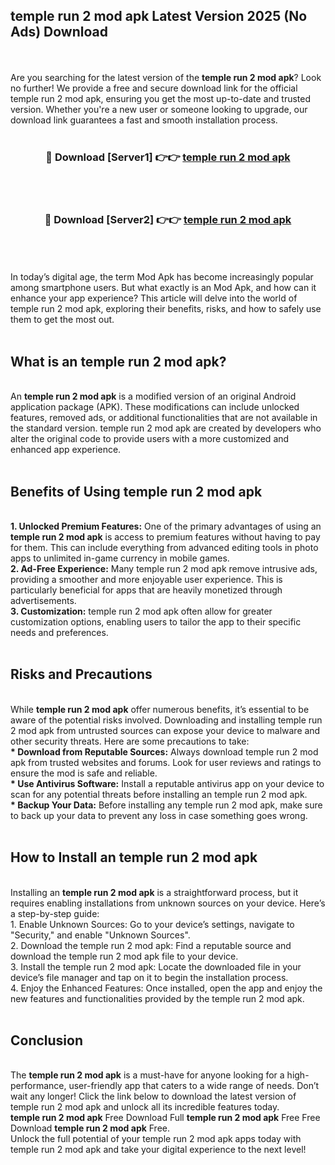 ## temple run 2 mod apk Latest Version 2025 (No Ads) Download
<br><br>
Are you searching for the latest version of the <strong>temple run 2 mod apk</strong>? Look no further! We provide a free and secure download link for the official temple run 2 mod apk, ensuring you get the most up-to-date and trusted version. Whether you're a new user or someone looking to upgrade, our download link guarantees a fast and smooth installation process.
<br>
<br>
<div align="center">
<h3>🔴 Download [Server1] 👉👉 <a href="https://modyolo.store/temple_run_2_mod_apk">temple run 2 mod apk</a></h3><br>
<br>
<h3>🔴 Download [Server2] 👉👉 <a href="https://modyolo.store/temple_run_2_mod_apk">temple run 2 mod apk</a></h3><br>
</div>
<br>
<br>
In today’s digital age, the term Mod Apk has become increasingly popular among smartphone users. But what exactly is an Mod Apk, and how can it enhance your app experience? This article will delve into the world of temple run 2 mod apk, exploring their benefits, risks, and how to safely use them to get the most out.
<br>
<br>
<h2>What is an temple run 2 mod apk?</h2>
<br>
An <strong>temple run 2 mod apk</strong> is a modified version of an original Android application package (APK). These modifications can include unlocked features, removed ads, or additional functionalities that are not available in the standard version. temple run 2 mod apk are created by developers who alter the original code to provide users with a more customized and enhanced app experience.
<br>
<br>
<h2>Benefits of Using temple run 2 mod apk</h2>
<br>
<strong> 1. Unlocked Premium Features:</strong> One of the primary advantages of using an <strong>temple run 2 mod apk</strong> is access to premium features without having to pay for them. This can include everything from advanced editing tools in photo apps to unlimited in-game currency in mobile games.
<br>
<strong> 2. Ad-Free Experience:</strong> Many temple run 2 mod apk remove intrusive ads, providing a smoother and more enjoyable user experience. This is particularly beneficial for apps that are heavily monetized through advertisements.
<br>
<strong> 3. Customization:</strong> temple run 2 mod apk often allow for greater customization options, enabling users to tailor the app to their specific needs and preferences.
<br>
<br>
<h2>Risks and Precautions</h2>
<br>
While <strong>temple run 2 mod apk</strong> offer numerous benefits, it’s essential to be aware of the potential risks involved. Downloading and installing temple run 2 mod apk from untrusted sources can expose your device to malware and other security threats. Here are some precautions to take:
<br>
<strong> * Download from Reputable Sources:</strong> Always download temple run 2 mod apk from trusted websites and forums. Look for user reviews and ratings to ensure the mod is safe and reliable.
<br>
<strong> * Use Antivirus Software:</strong> Install a reputable antivirus app on your device to scan for any potential threats before installing an temple run 2 mod apk.
<br>
<strong> * Backup Your Data:</strong> Before installing any temple run 2 mod apk, make sure to back up your data to prevent any loss in case something goes wrong.
<br>
<br>
<h2>How to Install an temple run 2 mod apk</h2>
<br>
Installing an <strong>temple run 2 mod apk</strong> is a straightforward process, but it requires enabling installations from unknown sources on your device. Here’s a step-by-step guide:
<br>
 1. Enable Unknown Sources: Go to your device’s settings, navigate to "Security," and enable "Unknown Sources".
<br>
 2. Download the temple run 2 mod apk: Find a reputable source and download the temple run 2 mod apk file to your device.
<br>
 3. Install the temple run 2 mod apk: Locate the downloaded file in your device’s file manager and tap on it to begin the installation process.
<br>
 4. Enjoy the Enhanced Features: Once installed, open the app and enjoy the new features and functionalities provided by the temple run 2 mod apk.
<br>
<br>
<h2><strong>Conclusion</strong></h2>
<br>
The <strong>temple run 2 mod apk</strong> is a must-have for anyone looking for a high-performance, user-friendly app that caters to a wide range of needs. Don’t wait any longer! Click the link below to download the latest version of temple run 2 mod apk and unlock all its incredible features today.
<br>
<strong>temple run 2 mod apk</strong> Free Download Full <strong>temple run 2 mod apk</strong> Free Free Download <strong>temple run 2 mod apk</strong> Free.
<br>
Unlock the full potential of your temple run 2 mod apk apps today with temple run 2 mod apk and take your digital experience to the next level!

